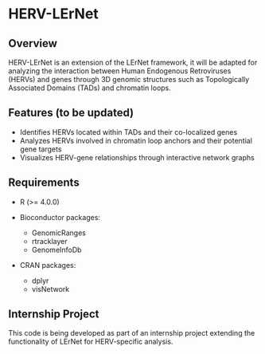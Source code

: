 # HERV-LErNet
## Overview
HERV-LErNet is an extension of the LErNet framework, it will be adapted for analyzing the interaction between Human Endogenous Retroviruses (HERVs) and genes through 3D genomic structures such as Topologically Associated Domains (TADs) and chromatin loops.

## Features (to be updated)
- Identifies HERVs located within TADs and their co-localized genes
- Analyzes HERVs involved in chromatin loop anchors and their potential gene targets
- Visualizes HERV-gene relationships through interactive network graphs

## Requirements
- R (>= 4.0.0)
- Bioconductor packages:
	- GenomicRanges
	- rtracklayer
	- GenomeInfoDb

- CRAN packages:
	- dplyr
	- visNetwork

## Internship Project
This code is being developed as part of an internship project extending the functionality of LErNet for HERV-specific analysis.
